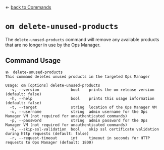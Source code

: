 &larr; [back to Commands](../README.md)

# `om delete-unused-products`

The `delete-unused-products` command will remove any available products that are no longer in use by the Ops Manager.

## Command Usage
```
ॐ  delete-unused-products
This command deletes unused products in the targeted Ops Manager

Usage: om [options] delete-unused-products
  -v, --version              bool    prints the om release version (default: false)
  -h, --help                 bool    prints this usage information (default: false)
  -t, --target               string  location of the Ops Manager VM
  -u, --username             string  admin username for the Ops Manager VM (not required for unauthenticated commands)
  -p, --password             string  admin password for the Ops Manager VM (not required for unauthenticated commands)
  -k, --skip-ssl-validation  bool    skip ssl certificate validation during http requests (default: false)
  -r, --request-timeout      int     timeout in seconds for HTTP requests to Ops Manager (default: 1800)
```
